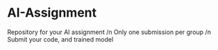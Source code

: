 # AI-Assignment
Repository for your AI assignment /n
Only one submission per group /n
Submit your code, and trained model
